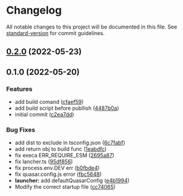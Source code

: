 # Changelog

All notable changes to this project will be documented in this file. See [standard-version](https://github.com/conventional-changelog/standard-version) for commit guidelines.

## [0.2.0](https://github.com/dongwa/vercel-quasar/compare/v0.1.13...v0.2.0) (2022-05-23)

## 0.1.0 (2022-05-20)


### Features

* add build comand ([cfaef59](https://github.com/dongwa/vercel-quasar/commit/cfaef592d15e49a425d2e6acf8fffa77880bfa86))
* add build script before publlish ([4487b0a](https://github.com/dongwa/vercel-quasar/commit/4487b0a4c1e55b94fab2d655238ddb3237d334eb))
* initial commit ([c2ea7dd](https://github.com/dongwa/vercel-quasar/commit/c2ea7dd1bb98772913e6a195ce5ec540141b8e1e))


### Bug Fixes

* add dist to exclude in tsconfig.json ([6c7fabf](https://github.com/dongwa/vercel-quasar/commit/6c7fabf5054eea787e4fda8df8d0f66f6608db95))
* add return obj to build func ([1eabdfc](https://github.com/dongwa/vercel-quasar/commit/1eabdfc0bca7ade5476ba4eb3b307ee1e4b6eaf6))
* fix execa ERR_REQUIRE_ESM ([2695a87](https://github.com/dongwa/vercel-quasar/commit/2695a87b2475a7c23a02b0c528eda908fddb1556))
* fix lancher.ts ([95df856](https://github.com/dongwa/vercel-quasar/commit/95df856f0a37048301218cf98b842e651b4bff91))
* fix process.env.DEV err ([b0fbde4](https://github.com/dongwa/vercel-quasar/commit/b0fbde498e038c83b7aef5e8aa7827cff167a417))
* fix quasar.config.js error ([fbc5648](https://github.com/dongwa/vercel-quasar/commit/fbc5648ca7d5b7e464a4ea2edc2ddb8072b6306d))
* **launcher:** add defaultQuasarConfig ([e4b1994](https://github.com/dongwa/vercel-quasar/commit/e4b19948e6ee39940ca393ec9a65d3c5ad8031de))
* Modify the correct startup file ([cc74065](https://github.com/dongwa/vercel-quasar/commit/cc740655a11724b978dea3b0cd5f789e1b5908f6))
